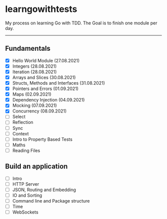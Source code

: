 # learngowithtests

My process on learning Go with TDD. The Goal is to finish one module per day.

---

## Fundamentals

- [x] Hello World Module (27.08.2021)
- [x] Integers (28.08.2021)
- [x] Iteration (28.08.2021)
- [x] Arrays and Slices (30.08.2021)
- [x] Structs, Methods and Interfaces (31.08.2021)
- [x] Pointers and Errors (01.09.2021)
- [x] Maps (02.09.2021)
- [x] Dependency Injection (04.09.2021)
- [x] Mocking (07.09.2021)
- [x] Concurrency (08.09.2021)
- [ ] Select
- [ ] Reflection
- [ ] Sync
- [ ] Context
- [ ] Intro to Property Based Tests
- [ ] Maths
- [ ] Reading Files

## Build an application

- [ ] Intro
- [ ] HTTP Server
- [ ] JSON, Routing and Embedding
- [ ] IO and Sorting
- [ ] Command line and Package structure
- [ ] Time
- [ ] WebSockets

